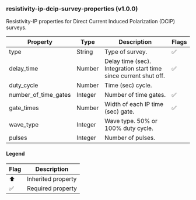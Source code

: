 ### resistivity-ip-dcip-survey-properties (v1.0.0)
Resistivity-IP properties for Direct Current Induced Polarization (DCIP) surveys.

| Property | Type | Description | Flags |
|---|---|---|---|
| type | String | Type of survey. | ✅ |
| delay_time | Number | Delay time (sec). Integration start time since current shut off. | ✅ |
| duty_cycle | Number | Time (sec) cycle. |  |
| number_of_time_gates | Integer | Number of time gates. | ✅ |
| gate_times | Number | Width of each IP time (sec) gate. | ✅ |
| wave_type | Integer | Wave type. 50% or 100% duty cycle. |  |
| pulses | Integer | Number of pulses. |  |


#### Legend

| Flag | Description |
| --- | --- |
| ⬆️ | Inherited property |
| ✅ | Required property |

